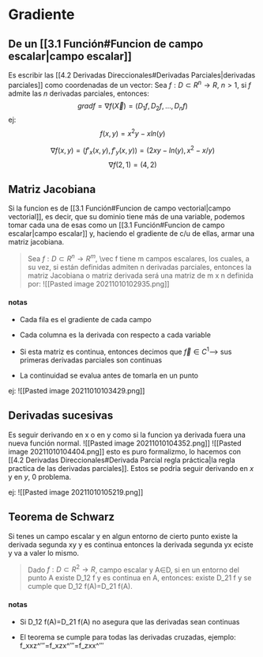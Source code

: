 # Gradiente

## De un [[3.1 Función#Funcion de campo escalar|campo escalar]]
Es escribir las [[4.2 Derivadas Direccionales#Derivadas Parciales|derivadas parciales]] como coordenadas de un vector:
   Sea $f:D⊂R^n→R$, $n>1$, si $f$ admite las $n$ derivadas parciales, entonces: 
   $$grad f=∇ f(\vec X)=(D_1 f,D_2 f,…,D_n f)$$
   ej: 
$$f(x,y)=x^2 y-x ln⁡(y)$$

$$∇f(x,y)=(f'_x (x,y),f'_y (x,y))=(2xy-ln⁡(y),x^2-x/y)$$
$$
∇f(2,1)=(4,2)$$

## Matriz Jacobiana
Si la funcion es de [[3.1 Función#Funcion de campo vectorial|campo vectorial]], es decir, que su dominio tiene más de una variable, podemos tomar cada una de esas como un [[3.1 Función#Funcion de campo escalar|campo escalar]] y, haciendo el gradiente de c/u de ellas, armar una matriz jacobiana.
> Sea $f:D⊂R^n→R^m$, \vec f tiene m campos escalares, los cuales, a su vez, si están definidas admiten n derivadas parciales, entonces la matriz Jacobiana o matriz derivada será una matriz de m x n definida por:
> ![[Pasted image 20211010102935.png]]

#### notas
- Cada fila es el gradiente de cada campo

- Cada columna es la derivada con respecto a cada variable

- Si esta matriz es continua, entonces decimos que $\vec f∈C^1$--> sus primeras derivadas parciales son continuas
- La continuidad se evalua antes de tomarla en un punto

ej: ![[Pasted image 20211010103429.png]]

## Derivadas sucesivas
Es seguir derivando en x o en y como si la funcion ya derivada fuera una nueva función normal.
![[Pasted image 20211010104352.png]]
![[Pasted image 20211010104404.png]]
esto es puro formalizmo, lo hacemos con [[4.2 Derivadas Direccionales#Derivada Parcial regla práctica|la regla practica de las derivadas parciales]]. Estos se podria seguir derivando en $x$ y en $y$, 0 problema.

ej: ![[Pasted image 20211010105219.png]]

## Teorema de Schwarz
Si tenes un campo escalar y en algun entorno de cierto punto existe la derivada segunda xy y es continua entonces la derivada segunda yx eciste y va a valer lo mismo.
> Dado $f:D⊂R^2→R$, campo escalar y A∈D, si en un entorno del punto A existe D_12 f y es continua en A, entonces:
> existe D_21 f y se cumple que D_12 f(A)=D_21 f(A).


#### notas
- Si D_12 f(A)=D_21 f(A) no asegura que las derivadas sean continuas

- El teorema se cumple para todas las derivadas cruzadas, ejemplo: f_xxz^′′′=f_xzx^′′′=f_zxx^′′′